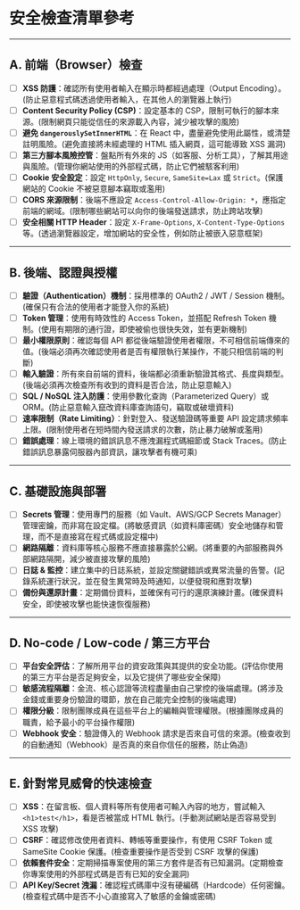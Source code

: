 # 安全檢查清單參考
---

## A. 前端（Browser）檢查

*   ☐ **XSS 防護**：確認所有使用者輸入在顯示時都經過處理（Output Encoding）。(防止惡意程式碼透過使用者輸入，在其他人的瀏覽器上執行)
*   ☐ **Content Security Policy (CSP)**：設定基本的 CSP，限制可執行的腳本來源。(限制網頁只能從信任的來源載入內容，減少被攻擊的風險)
*   ☐ **避免 `dangerouslySetInnerHTML`**：在 React 中，盡量避免使用此屬性，或清楚註明風險。(避免直接將未經處理的 HTML 插入網頁，這可能導致 XSS 漏洞)
*   ☐ **第三方腳本風險控管**：盤點所有外來的 JS（如客服、分析工具），了解其用途與風險。(管理你網站使用的外部程式碼，防止它們被駭客利用)
*   ☐ **Cookie 安全設定**：設定 `HttpOnly`, `Secure`, `SameSite=Lax` 或 `Strict`。(保護網站的 Cookie 不被惡意腳本竊取或濫用)
*   ☐ **CORS 來源限制**：後端不應設定 `Access-Control-Allow-Origin: *`，應指定前端的網域。(限制哪些網站可以向你的後端發送請求，防止跨站攻擊)
*   ☐ **安全相關 HTTP Header**：設定 `X-Frame-Options`, `X-Content-Type-Options` 等。(透過瀏覽器設定，增加網站的安全性，例如防止被嵌入惡意框架)

---

## B. 後端、認證與授權

*   ☐ **驗證（Authentication）機制**：採用標準的 OAuth2 / JWT / Session 機制。(確保只有合法的使用者才能登入你的系統)
*   ☐ **Token 管理**：使用有時效性的 Access Token，並搭配 Refresh Token 機制。(使用有期限的通行證，即使被偷也很快失效，並有更新機制)
*   ☐ **最小權限原則**：確認每個 API 都從後端驗證使用者權限，不可相信前端傳來的值。(後端必須再次確認使用者是否有權限執行某操作，不能只相信前端的判斷)
*   ☐ **輸入驗證**：所有來自前端的資料，後端都必須重新驗證其格式、長度與類型。(後端必須再次檢查所有收到的資料是否合法，防止惡意輸入)
*   ☐ **SQL / NoSQL 注入防護**：使用參數化查詢（Parameterized Query）或 ORM。(防止惡意輸入竄改資料庫查詢語句，竊取或破壞資料)
*   ☐ **速率限制（Rate Limiting）**：針對登入、發送驗證碼等重要 API 設定請求頻率上限。(限制使用者在短時間內發送請求的次數，防止暴力破解或濫用)
*   ☐ **錯誤處理**：線上環境的錯誤訊息不應洩漏程式碼細節或 Stack Traces。(防止錯誤訊息暴露伺服器內部資訊，讓攻擊者有機可乘)

---

## C. 基礎設施與部署

*   ☐ **Secrets 管理**：使用專門的服務（如 Vault、AWS/GCP Secrets Manager）管理密鑰，而非寫在設定檔。(將敏感資訊（如資料庫密碼）安全地儲存和管理，而不是直接寫在程式碼或設定檔中)
*   ☐ **網路隔離**：資料庫等核心服務不應直接暴露於公網。(將重要的內部服務與外部網路隔開，減少被直接攻擊的風險)
*   ☐ **日誌 & 監控**：建立集中的日誌系統，並設定關鍵錯誤或異常流量的告警。(記錄系統運行狀況，並在發生異常時及時通知，以便發現和應對攻擊)
*   ☐ **備份與還原計畫**：定期備份資料，並確保有可行的還原演練計畫。(確保資料安全，即使被攻擊也能快速恢復服務)

---

## D. No-code / Low-code / 第三方平台

*   ☐ **平台安全評估**：了解所用平台的資安政策與其提供的安全功能。(評估你使用的第三方平台是否足夠安全，以及它提供了哪些安全保障)
*   ☐ **敏感流程隔離**：金流、核心認證等流程盡量由自己掌控的後端處理。(將涉及金錢或重要身份驗證的環節，放在自己能完全控制的後端處理)
*   ☐ **權限分級**：限制團隊成員在這些平台上的編輯與管理權限。(根據團隊成員的職責，給予最小的平台操作權限)
*   ☐ **Webhook 安全**：驗證傳入的 Webhook 請求是否來自可信的來源。(檢查收到的自動通知（Webhook）是否真的來自你信任的服務，防止偽造)

---

## E. 針對常見威脅的快速檢查

*   ☐ **XSS**：在留言板、個人資料等所有使用者可輸入內容的地方，嘗試輸入 `<h1>test</h1>`，看是否被當成 HTML 執行。(手動測試網站是否容易受到 XSS 攻擊)
*   ☐ **CSRF**：確認修改使用者資料、轉帳等重要操作，有使用 CSRF Token 或 SameSite Cookie 保護。(檢查重要操作是否受到 CSRF 攻擊的保護)
*   ☐ **依賴套件安全**：定期掃描專案使用的第三方套件是否有已知漏洞。(定期檢查你專案使用的外部程式碼是否有已知的安全漏洞)
*   ☐ **API Key/Secret 洩漏**：確認程式碼庫中沒有硬編碼（Hardcode）任何密鑰。(檢查程式碼中是否不小心直接寫入了敏感的金鑰或密碼)